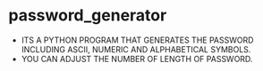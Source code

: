 # password_generator
+ ITS A PYTHON PROGRAM THAT GENERATES THE PASSWORD INCLUDING ASCII, NUMERIC AND ALPHABETICAL SYMBOLS.
+ YOU CAN ADJUST THE NUMBER OF LENGTH OF PASSWORD.
